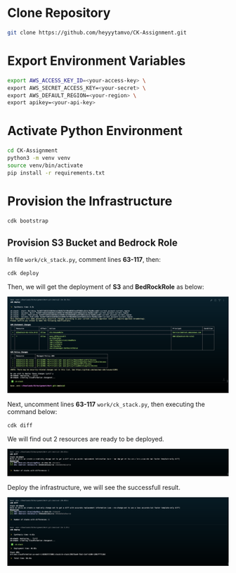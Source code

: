 # Clone Repository
```sh
git clone https://github.com/heyyytamvo/CK-Assignment.git
```

# Export Environment Variables
```sh
export AWS_ACCESS_KEY_ID=<your-access-key> \
export AWS_SECRET_ACCESS_KEY=<your-secret> \
export AWS_DEFAULT_REGION=<your-region> \
export apikey=<your-api-key>
```

# Activate Python Environment
```sh
cd CK-Assignment
python3 -m venv venv
source venv/bin/activate
pip install -r requirements.txt
```

# Provision the Infrastructure
```sh
cdk bootstrap
```

## Provision S3 Bucket and Bedrock Role

In file `work/ck_stack.py`, comment lines **63-117**, then:

```sh
cdk deploy
```

Then, we will get the deployment of **S3** and **BedRockRole** as below:

![image](/images/01.png)

Next, uncomment lines **63-117** `work/ck_stack.py`, then executing the command below:

```sh
cdk diff
```
We will find out 2 resources are ready to be deployed.

![image](/images/02.png)

Deploy the infrastructure, we will see the successfull result.

![image](/images/03.png)